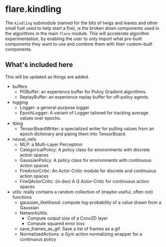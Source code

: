 
# flare.kindling

The ```kindling``` submodule (named for the bits of twigs and leaves and other small fuel used to help start a fire), is the broken down components used in the algorithms in the main ```flare``` module. This will accelerate algorithm experimentation, by enabling the user to only import what pre-built components they want to use and combine them with their custom-built components. 

## What's included here

This will be updated as things are added.

- buffers
    - PGBuffer: an experience buffer for Policy Gradient algorithms.
    - ReplayBuffer: an experience replay buffer for off-policy agents.
- logging
    - Logger: a general-purpose logger
    - EpochLogger: A variant of Logger tailored for tracking average values over epochs.
- tblog
    - TensorBoardWriter: a specialized writer for pulling values from an epoch dictionary and piping them into TensorBoard.
- neural_nets
    - MLP: a Multi-Layer Perceptron
    - CategoricalPolicy: A policy class for environments with discrete action spaces
    - GaussianPolicy: A policy class for environments with continuous action spaces
    - FireActorCritic: An Actor-Critic module for discrete and continuous action spaces
    - FireQActorCritic: (in dev) A Q Actor-Critic for continuous action spaces
- utils: really contains a random collection of (maybe useful, often not) functions
    - gaussian_likelihood: compute log-probability of a value drawn from a Gaussian
    - NetworkUtils:
        - Compute output size of a Conv2D layer
        - Compute squared error loss
    - save_frames_as_gif: Save a list of frames as a gif
    - NormalizedActions: a Gym action normalizing wrapper for a continuous policy
